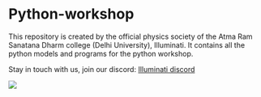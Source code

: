 # Python-workshop
This repository is created by the official physics society of the Atma Ram Sanatana Dharm college (Delhi University), Illuminati.
It contains all the python models and programs for the python workshop.

Stay in touch with us, join our discord:
<a href = "https://discord.gg/nY8r6Vsb">Illuminati discord </a>

<img src = "https://cdn.discordapp.com/attachments/1063473701376507944/1066372899075805245/WhatsApp_Image_2023-01-21_at_20.34.41.jpg">